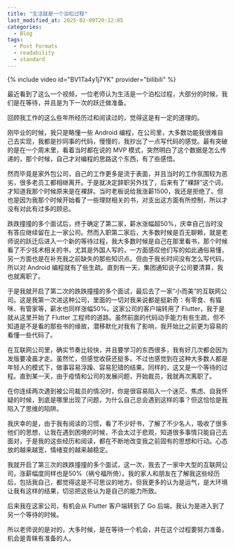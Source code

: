 ```yaml
---
title: "生活就是一个泊松过程"
last_modified_at: 2025-02-09T20:12:05
categories:
  - Blog
tags:
  - Post Formats
  - readability
  - standard
---
```


{% include video id="BV1Ta4y1j7YK" provider="bilibili" %}

最近看到了这么一个视频，一位老师认为生活是一个泊松过程，大部分的时候，我们是在等待，并且是为下一次的跃迁做准备。

回顾我工作的这么些年所经历过和阅读过的，觉得这是有一定的道理的。

刚毕业的时候，我只是略懂一些 Android 编程，在公司里，大多数功能我很难自己去实现，我都是抄同事的代码，慢慢的，我抄出了一点写代码的感觉。最有突破的是在一个周末里，看着当时都在说的 MVP 模式，突然明白了这个数据是怎么传递的，那个时候，自己才对编程的思路这个东西，有了些感悟。

然而毕竟是家外包公司，自己的工作更多是流于表面，并且当时的工作氛围较为恶劣，很多老员工都相继离开。于是就决定辞职另外找了，后来有了“裸辞”这个词，才知道我那个时候原来是在裸辞。当时老板说给我涨薪1500，我还是拒绝了。但也是因为我那个时候开始看了一些理财相关的书，对支出这方面有所控制，所以才没有对此有过多的顾忌。

跌跌撞撞的多个面试后，终于确定了第二家，薪水涨幅超50%，庆幸自己当时没有答应继续留在上一家公司。然而入职第二家后，大多数时候是百无聊赖，就是老师说的跃迁后进入一个新的等待过程，我大多数时候是自己在那里看书，那个时候看了不少技术相关的书，尤其是外国人写的，一方面感叹他们写的如此通俗易懂，另一方面也是在补充我之前缺失的那些知识点。但由于我长时间没有怎么写代码，所以对 Android 编程就有了些生疏。直到有一天，集团通知说子公司要清算，我也就离职了。

于是我就开启了第二次的跌跌撞撞的多个面试，最后去了一家“小而美”的互联网公司。这是我第一次进这种公司，里面的一切对我来说都是挺新奇：有零食、有猫咪、有管家等，薪水也同样涨幅50%。这家公司的客户端转用了 Flutter，我于是就从这里开始了 Flutter 工程师的道路。虽然前面的代码动手能力有些生疏，但不知道是不是看的那些书的缘故，潜移默化对我有了影响，我开始比之前更为容易的看懂一些代码了。

在互联网公司里，确实节奏比较快，并且要学习的东西很多，我有好几次都会因为发版要凌晨才走。虽然忙，但感觉收获还挺多。不过也感觉到在这种大多数人都是年轻人的模式下，做事容易浮躁、容易犯错的结果。同样的，这又是一个等待的过程。直到某一天，由于疫情和公司的发展问题，开始裁员，我就再次离职了。

在你连续两次遇到被公司裁员的情况时，你是很容易陷入一个迷茫、焦虑、自我怀疑的时候，到底是哪里出现了问题，为什么自己总会遇到这样的事？但这恰恰是我陷入了思维的陷阱。

我庆幸的是，由于我有阅读的习惯，看了不少好书，了解了不少名人，吸收了很多他们的思想，让我在遇到困境的时候，不会太过于悲观，知道很多事情只能自己去面对，于是我的这些经历和阅读，都在不断地改变我之前固有的思想和行动。心态放的越来越宽，情绪变的越来越稳定。

我就开启了第三次的跌跌撞撞的多个面试，这一次，我去了一家中大型的互联网公司，涨薪幅度同样也是50%（祸兮福所倚）。我的家人和朋友在了解我这些经历后，包括我自己，都觉得这是不可思议的地方。但我更多的认为是运气，是大环境让我有这样的结果，切忌把这些认为是自己的能力所致。

后来我在这家公司，有机会从 Flutter 客户端转到了 Go 后端，我认为是进入到了另一个等待的时候。

所以老师说的是对的，大多时候，是在等待一个机会，并在这个过程要努力准备，机会是青睐有准备的人。

